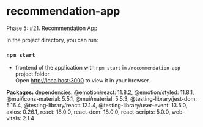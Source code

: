 # recommendation-app

Phase 5: #21. Recommendation App

In the project directory, you can run:

### `npm start`

* frontend of the application with `npm start` in `/recommendation-app` project folder.\
Open [http://localhost:3000](http://localhost:3000) to view it in your browser.

**Packages:**
dependencies:
    @emotion/react: 11.8.2,
    @emotion/styled: 11.8.1,
    @mui/icons-material: 5.5.1,
    @mui/material: 5.5.3,
    @testing-library/jest-dom: 5.16.4,
    @testing-library/react: 12.1.4,
    @testing-library/user-event: 13.5.0,
    axios: 0.26.1,
    react: 18.0.0,
    react-dom: 18.0.0,
    react-scripts: 5.0.0,
    web-vitals: 2.1.4
